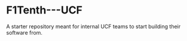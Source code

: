 # F1Tenth---UCF
A starter repository meant for internal UCF teams to start building their software from.
